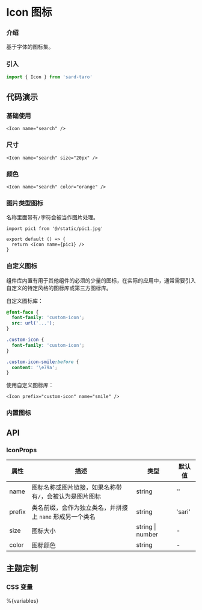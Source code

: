 # Icon 图标

### 介绍

基于字体的图标集。

### 引入

```js
import { Icon } from 'sard-taro'
```

## 代码演示

### 基础使用

```tsx
<Icon name="search" />
```

### 尺寸

```tsx
<Icon name="search" size="20px" />
```

### 颜色

```tsx
<Icon name="search" color="orange" />
```

### 图片类型图标

名称里面带有`/`字符会被当作图片处理。

```tsx
import pic1 from '@/static/pic1.jpg'

export default () => {
  return <Icon name={pic1} />
}
```

### 自定义图标

组件库内置有用于其他组件的必须的少量的图标，在实际的应用中，通常需要引入自定义的特定风格的图标库或第三方图标库。

自定义图标库：

```css
@font-face {
  font-family: 'custom-icon';
  src: url('...');
}

.custom-icon {
  font-family: 'custom-icon';
}

.custom-icon-smile:before {
  content: '\e79a';
}
```

使用自定义图标库：

```tsx
<Icon prefix="custom-icon" name="smile" />
```

### 内置图标

## API

### IconProps

| 属性   | 描述                                                     | 类型             | 默认值 |
| ------ | -------------------------------------------------------- | ---------------- | ------ |
| name   | 图标名称或图片链接，如果名称带有`/`，会被认为是图片图标  | string           | ''     |
| prefix | 类名前缀，会作为独立类名，并拼接上 `name` 形成另一个类名 | string           | 'sari' |
| size   | 图标大小                                                 | string \| number | -      |
| color  | 图标颜色                                                 | string           | -      |

## 主题定制

### CSS 变量

%{variables}
